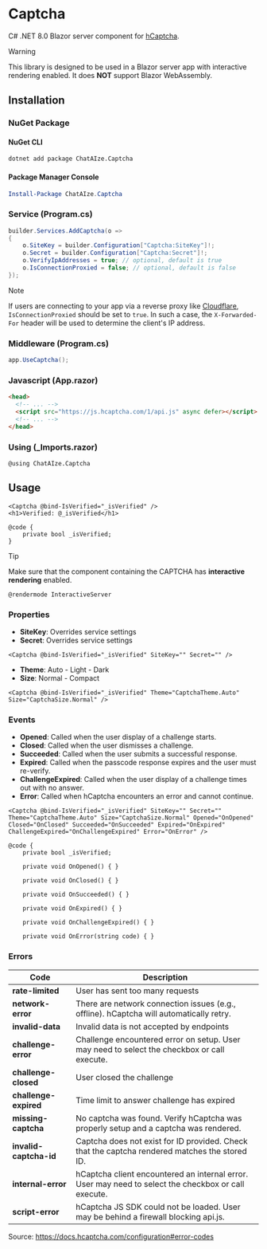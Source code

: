 # Captcha
C# .NET 8.0 Blazor server component for [hCaptcha](https://www.hcaptcha.com).

> [!WARNING]
> This library is designed to be used in a Blazor server app with interactive rendering enabled. It does **NOT** support Blazor WebAssembly.

## Installation
### NuGet Package
#### NuGet CLI
```bash
dotnet add package ChatAIze.Captcha
```
#### Package Manager Console
```powershell
Install-Package ChatAIze.Captcha
```
### Service (Program.cs)
```cs
builder.Services.AddCaptcha(o =>
{
    o.SiteKey = builder.Configuration["Captcha:SiteKey"]!;
    o.Secret = builder.Configuration["Captcha:Secret"]!;
    o.VerifyIpAddresses = true; // optional, default is true
    o.IsConnectionProxied = false; // optional, default is false
});
```
> [!NOTE]
> If users are connecting to your app via a reverse proxy like [Cloudflare](https://www.cloudflare.com), `IsConnectionProxied` should be set to `true`.
> In such a case, the `X-Forwarded-For` header will be used to determine the client's IP address.
### Middleware (Program.cs)
```cs
app.UseCaptcha();
```
### Javascript (App.razor)
```html
<head>
  <!-- ... -->
  <script src="https://js.hcaptcha.com/1/api.js" async defer></script>
  <!-- ... -->
</head>
```
### Using (_Imports.razor)
```razor
@using ChatAIze.Captcha
```

## Usage
```razor
<Captcha @bind-IsVerified="_isVerified" />
<h1>Verified: @_isVerified</h1>

@code {
    private bool _isVerified;
}
```
> [!TIP]
> Make sure that the component containing the CAPTCHA has **interactive rendering** enabled.
> ```razor
> @rendermode InteractiveServer
> ```
### Properties
- **SiteKey**: Overrides service settings
- **Secret**: Overrides service settings
```razor
<Captcha @bind-IsVerified="_isVerified" SiteKey="" Secret="" />
```
- **Theme**: Auto - Light - Dark
- **Size**: Normal - Compact
```razor
<Captcha @bind-IsVerified="_isVerified" Theme="CaptchaTheme.Auto" Size="CaptchaSize.Normal" />
```
### Events
- **Opened**: Called when the user display of a challenge starts.
- **Closed**: Called when the user dismisses a challenge.
- **Succeeded**: Called when the user submits a successful response.
- **Expired**: Called when the passcode response expires and the user must re-verify.
- **ChallengeExpired**: Called when the user display of a challenge times out with no answer.
- **Error**: Called when hCaptcha encounters an error and cannot continue.
```razor
<Captcha @bind-IsVerified="_isVerified" SiteKey="" Secret="" Theme="CaptchaTheme.Auto" Size="CaptchaSize.Normal" Opened="OnOpened" Closed="OnClosed" Succeeded="OnSucceeded" Expired="OnExpired" ChallengeExpired="OnChallengeExpired" Error="OnError" />

@code {
    private bool _isVerified;

    private void OnOpened() { }

    private void OnClosed() { }

    private void OnSucceeded() { }

    private void OnExpired() { }

    private void OnChallengeExpired() { }

    private void OnError(string code) { }
```
### Errors
| Code                  | Description                                                                                  |
|-----------------------|----------------------------------------------------------------------------------------------|
| **rate-limited**      | User has sent too many requests                                                              |
| **network-error**     | There are network connection issues (e.g., offline). hCaptcha will automatically retry.      |
| **invalid-data**      | Invalid data is not accepted by endpoints                                                    |
| **challenge-error**   | Challenge encountered error on setup. User may need to select the checkbox or call execute.  |
| **challenge-closed**  | User closed the challenge                                                                    |
| **challenge-expired** | Time limit to answer challenge has expired                                                   |
| **missing-captcha**   | No captcha was found. Verify hCaptcha was properly setup and a captcha was rendered.         |
| **invalid-captcha-id**| Captcha does not exist for ID provided. Check that the captcha rendered matches the stored ID. |
| **internal-error**    | hCaptcha client encountered an internal error. User may need to select the checkbox or call execute. |
| **script-error**      | hCaptcha JS SDK could not be loaded. User may be behind a firewall blocking api.js.          |

Source: https://docs.hcaptcha.com/configuration#error-codes
